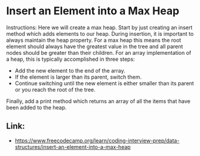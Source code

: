# Insert an Element into a Max Heap #

Instructions: Here we will create a max heap. Start by just creating an insert method which adds elements to our heap. During insertion, it is important to always maintain the heap property. For a max heap this means the root element should always have the greatest value in the tree and all parent nodes should be greater than their children. For an array implementation of a heap, this is typically accomplished in three steps:

  - Add the new element to the end of the array.
  - If the element is larger than its parent, switch them.
  - Continue switching until the new element is either smaller than its parent or you reach the root of the tree.

Finally, add a print method which returns an array of all the items that have been added to the heap.

## Link: ##
  - https://www.freecodecamp.org/learn/coding-interview-prep/data-structures/insert-an-element-into-a-max-heap
